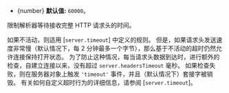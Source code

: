 <!-- YAML
added: v11.3.0
-->

* {number} **默认值:** `60000`。

限制解析器等待接收完整 HTTP 请求头的时间。

如果不活动，则适用 [`server.timeout`] 中定义的规则。 
但是，如果请求头发送速度非常慢（默认情况下，每 2 分钟最多一个字节），那么基于不活动的超时仍然允许连接保持打开状态。 
为了防止这种情况，每当请求头数据到达时，进行额外的检查，自建立连接以来，没有超过 `server.headersTimeout` 毫秒。 
如果检查失败，则在服务器对象上触发 `'timeout'` 事件，并且（默认情况下）套接字被销毁。 
有关如何自定义超时行为的详细信息，请参阅 [`server.timeout`]。

